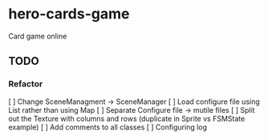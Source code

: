 # hero-cards-game

Card game online

## TODO

### Refactor

[ ] Change SceneManagment -> SceneManager
[ ] Load configure file using List rather than using Map
[ ] Separate Configure file -> mutile files
[ ] Split out the Texture with columns and rows (duplicate in Sprite vs FSMState example)
[ ] Add comments to all classes
[ ] Configuring log
